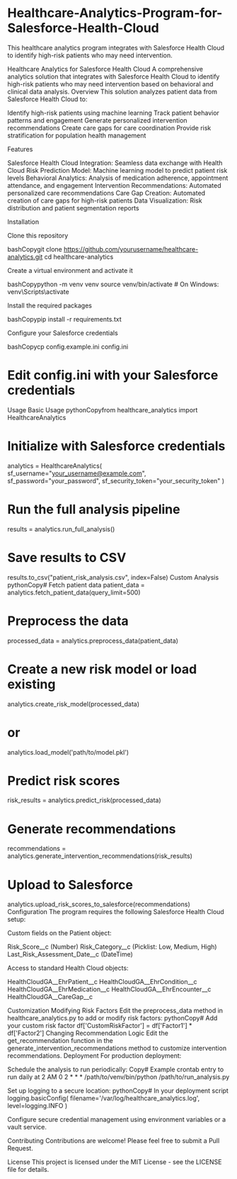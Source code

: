# Healthcare-Analytics-Program-for-Salesforce-Health-Cloud
This healthcare analytics program integrates with Salesforce Health Cloud to identify high-risk patients who may need intervention.

Healthcare Analytics for Salesforce Health Cloud
A comprehensive analytics solution that integrates with Salesforce Health Cloud to identify high-risk patients who may need intervention based on behavioral and clinical data analysis.
Overview
This solution analyzes patient data from Salesforce Health Cloud to:

Identify high-risk patients using machine learning
Track patient behavior patterns and engagement
Generate personalized intervention recommendations
Create care gaps for care coordination
Provide risk stratification for population health management

Features

Salesforce Health Cloud Integration: Seamless data exchange with Health Cloud
Risk Prediction Model: Machine learning model to predict patient risk levels
Behavioral Analytics: Analysis of medication adherence, appointment attendance, and engagement
Intervention Recommendations: Automated personalized care recommendations
Care Gap Creation: Automated creation of care gaps for high-risk patients
Data Visualization: Risk distribution and patient segmentation reports

Installation

Clone this repository

bashCopygit clone https://github.com/yourusername/healthcare-analytics.git
cd healthcare-analytics

Create a virtual environment and activate it

bashCopypython -m venv venv
source venv/bin/activate  # On Windows: venv\Scripts\activate

Install the required packages

bashCopypip install -r requirements.txt

Configure your Salesforce credentials

bashCopycp config.example.ini config.ini
# Edit config.ini with your Salesforce credentials
Usage
Basic Usage
pythonCopyfrom healthcare_analytics import HealthcareAnalytics

# Initialize with Salesforce credentials
analytics = HealthcareAnalytics(
    sf_username="your_username@example.com",
    sf_password="your_password",
    sf_security_token="your_security_token"
)

# Run the full analysis pipeline
results = analytics.run_full_analysis()

# Save results to CSV
results.to_csv("patient_risk_analysis.csv", index=False)
Custom Analysis
pythonCopy# Fetch patient data
patient_data = analytics.fetch_patient_data(query_limit=500)

# Preprocess the data
processed_data = analytics.preprocess_data(patient_data)

# Create a new risk model or load existing
analytics.create_risk_model(processed_data)
# or
analytics.load_model('path/to/model.pkl')

# Predict risk scores
risk_results = analytics.predict_risk(processed_data)

# Generate recommendations
recommendations = analytics.generate_intervention_recommendations(risk_results)

# Upload to Salesforce
analytics.upload_risk_scores_to_salesforce(recommendations)
Configuration
The program requires the following Salesforce Health Cloud setup:

Custom fields on the Patient object:

Risk_Score__c (Number)
Risk_Category__c (Picklist: Low, Medium, High)
Last_Risk_Assessment_Date__c (DateTime)


Access to standard Health Cloud objects:

HealthCloudGA__EhrPatient__c
HealthCloudGA__EhrCondition__c
HealthCloudGA__EhrMedication__c
HealthCloudGA__EhrEncounter__c
HealthCloudGA__CareGap__c



Customization
Modifying Risk Factors
Edit the preprocess_data method in healthcare_analytics.py to add or modify risk factors:
pythonCopy# Add your custom risk factor
df['CustomRiskFactor'] = df['Factor1'] * df['Factor2']
Changing Recommendation Logic
Edit the get_recommendation function in the generate_intervention_recommendations method to customize intervention recommendations.
Deployment
For production deployment:

Schedule the analysis to run periodically:
Copy# Example crontab entry to run daily at 2 AM
0 2 * * * /path/to/venv/bin/python /path/to/run_analysis.py

Set up logging to a secure location:
pythonCopy# In your deployment script
logging.basicConfig(
    filename='/var/log/healthcare_analytics.log',
    level=logging.INFO
)

Configure secure credential management using environment variables or a vault service.

Contributing
Contributions are welcome! Please feel free to submit a Pull Request.

License
This project is licensed under the MIT License - see the LICENSE file for details.
